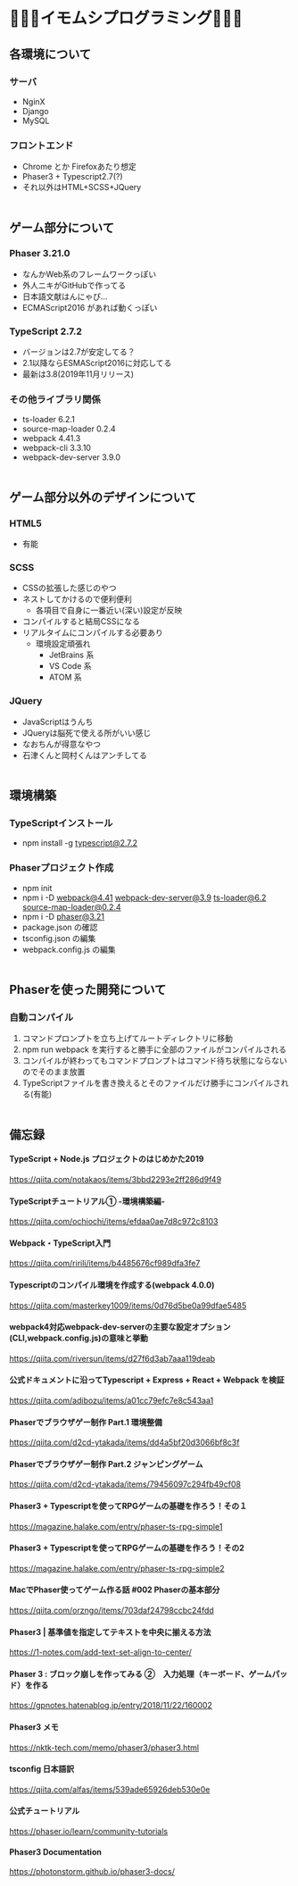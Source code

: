 # 🐛🐛🐛イモムシプログラミング🐛🐛🐛

## 各環境について
### サーバ
- NginX
- Django
- MySQL
### フロントエンド
- Chrome とか Firefoxあたり想定
- Phaser3 + Typescript2.7(?)
- それ以外はHTML+SCSS+JQuery
<br><br>

## ゲーム部分について
### Phaser 3.21.0
- なんかWeb系のフレームワークっぽい
- 外人ニキがGitHubで作ってる
- 日本語文献はんにゃぴ…
- ECMAScript2016 があれば動くっぽい
### TypeScript 2.7.2
- バージョンは2.7が安定してる？
- 2.1以降ならESMAScript2016に対応してる
- 最新は3.8(2019年11月リリース)
### その他ライブラリ関係
- ts-loader 6.2.1
- source-map-loader 0.2.4
- webpack 4.41.3
- webpack-cli 3.3.10
- webpack-dev-server 3.9.0
<br><br>

## ゲーム部分以外のデザインについて
### HTML5
- 有能
### SCSS
- CSSの拡張した感じのやつ
- ネストしてかけるので便利便利
    - 各項目で自身に一番近い(深い)設定が反映
- コンパイルすると結局CSSになる
- リアルタイムにコンパイルする必要あり
    - 環境設定頑張れ
        - JetBrains 系
        - VS Code 系
        - ATOM 系
### JQuery
- JavaScriptはうんち
- JQueryは脳死で使える所がいい感じ
- なおちんが得意なやつ
- 石津くんと岡村くんはアンチしてる
<br><br>


## 環境構築
### TypeScriptインストール
- npm install -g typescript@2.7.2
### Phaserプロジェクト作成
- npm init
- npm i -D webpack@4.41 webpack-dev-server@3.9 ts-loader@6.2 source-map-loader@0.2.4
- npm i -D phaser@3.21
- package.json の確認
- tsconfig.json の編集
- webpack.config.js の編集
<br><br>

## Phaserを使った開発について
### 自動コンパイル
1. コマンドプロンプトを立ち上げてルートディレクトリに移動
2. npm run webpack を実行すると勝手に全部のファイルがコンパイルされる
3. コンパイルが終わってもコマンドプロンプトはコマンド待ち状態にならないのでそのまま放置
4. TypeScriptファイルを書き換えるとそのファイルだけ勝手にコンパイルされる(有能)
<br><br>

## 備忘録
#### TypeScript + Node.js プロジェクトのはじめかた2019
https://qiita.com/notakaos/items/3bbd2293e2ff286d9f49

#### TypeScriptチュートリアル① -環境構築編-
https://qiita.com/ochiochi/items/efdaa0ae7d8c972c8103

#### Webpack・TypeScript入門
https://qiita.com/ririli/items/b4485676cf989dfa3fe7

#### Typescriptのコンパイル環境を作成する(webpack 4.0.0)
https://qiita.com/masterkey1009/items/0d76d5be0a99dfae5485

#### webpack4対応webpack-dev-serverの主要な設定オプション(CLI,webpack.config.js)の意味と挙動
https://qiita.com/riversun/items/d27f6d3ab7aaa119deab

#### 公式ドキュメントに沿ってTypescript + Express + React + Webpack を検証
https://qiita.com/adibozu/items/a01cc79efc7e8c543aa1

#### Phaserでブラウザゲー制作 Part.1 環境整備
https://qiita.com/d2cd-ytakada/items/dd4a5bf20d3066bf8c3f

#### Phaserでブラウザゲー制作 Part.2 ジャンピングゲーム
https://qiita.com/d2cd-ytakada/items/79456097c294fb49cf08

#### Phaser3 + Typescriptを使ってRPGゲームの基礎を作ろう！その１
https://magazine.halake.com/entry/phaser-ts-rpg-simple1

#### Phaser3 + Typescriptを使ってRPGゲームの基礎を作ろう！その2
https://magazine.halake.com/entry/phaser-ts-rpg-simple2

#### MacでPhaser使ってゲーム作る話 #002 Phaserの基本部分
https://qiita.com/orzngo/items/703daf24798ccbc24fdd

#### Phaser3 | 基準値を指定してテキストを中央に揃える方法
https://1-notes.com/add-text-set-align-to-center/

#### Phaser 3 : ブロック崩しを作ってみる ②　入力処理（キーボード、ゲームパッド）を作る
https://gpnotes.hatenablog.jp/entry/2018/11/22/160002

#### Phaser3 メモ
https://nktk-tech.com/memo/phaser3/phaser3.html

#### tsconfig 日本語訳
https://qiita.com/alfas/items/539ade65926deb530e0e

#### 公式チュートリアル
https://phaser.io/learn/community-tutorials

#### Phaser3 Documentation
https://photonstorm.github.io/phaser3-docs/